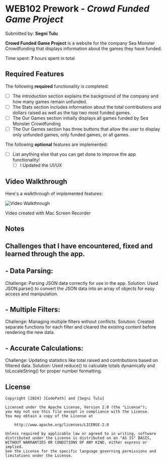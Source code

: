 # WEB102 Prework - *Crowd Funded Game Project*

Submitted by: **Segni Tulu**

**Crowd Funded Game Project** is a website for the company Sea Monster Crowdfunding that displays information about the games they have funded.

Time spent: **7** hours spent in total

## Required Features

The following **required** functionality is completed:

* [ ] The introduction section explains the background of the company and how many games remain unfunded.
* [ ] The Stats section includes information about the total contributions and dollars raised as well as the top two most funded games.
* [ ] The Our Games section initially displays all games funded by Sea Monster Crowdfunding
* [ ] The Our Games section has three buttons that allow the user to display only unfunded games, only funded games, or all games.

The following **optional** features are implemented:

* [ ] List anything else that you can get done to improve the app functionality!
    - [ ] I Updated the UI/UX

## Video Walkthrough

Here's a walkthrough of implemented features:

<img src='https://drive.google.com/file/d/15fM6RxgUYu-gmMrxGu4rLy10iTr4lYa3/view?usp=sharing' title='Video Walkthrough' width='' alt='Video Walkthrough' />

Video created with Mac Screen Recorder

## Notes

## Challenges that I have encountered, fixed and learned through the app. 

## - Data Parsing:
Challenge: Parsing JSON data correctly for use in the app.
Solution: Used JSON.parse() to convert the JSON data into an array of objects for easy access and manipulation.

## - Multiple Filters:
Challenge: Managing multiple filters without conflicts.
Solution: Created separate functions for each filter and cleared the existing content before rendering the new data.

## - Accurate Calculations:
Challenge: Updating statistics like total raised and contributions based on filtered data.
Solution: Used reduce() to calculate totals dynamically and toLocaleString() for proper number formatting.

## License

    Copyright [2024] [CodePath] and [Segni Tulu]

    Licensed under the Apache License, Version 2.0 (the "License");
    you may not use this file except in compliance with the License.
    You may obtain a copy of the License at

        http://www.apache.org/licenses/LICENSE-2.0

    Unless required by applicable law or agreed to in writing, software
    distributed under the License is distributed on an "AS IS" BASIS,
    WITHOUT WARRANTIES OR CONDITIONS OF ANY KIND, either express or implied.
    See the License for the specific language governing permissions and
    limitations under the License.
